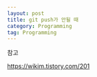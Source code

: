 ```yaml
---
layout: post
title: git push가 안될 때
category: Programming
tag: Programming
---
```


참고

https://wikim.tistory.com/201
